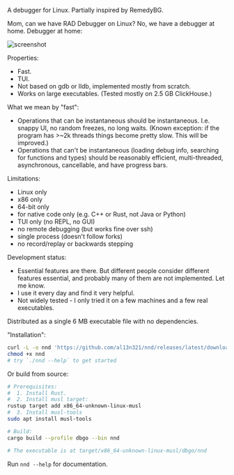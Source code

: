 A debugger for Linux. Partially inspired by RemedyBG.

Mom, can we have RAD Debugger on Linux?
No, we have a debugger at home.
Debugger at home:

![screenshot](https://github.com/user-attachments/assets/e0b03f1e-c1d1-4e38-a992-2ace7321bb75)

Properties:
 * Fast.
 * TUI.
 * Not based on gdb or lldb, implemented mostly from scratch.
 * Works on large executables. (Tested mostly on 2.5 GB ClickHouse.)

What we mean by "fast":
 * Operations that can be instantaneous should be instantaneous. I.e. snappy UI, no random freezes, no long waits.
   (Known exception: if the program has >~2k threads things become pretty slow. This will be improved.)
 * Operations that can't be instantaneous (loading debug info, searching for functions and types) should be reasonably efficient, multi-threaded, asynchronous, cancellable, and have progress bars.

Limitations:
 * Linux only
 * x86 only
 * 64-bit only
 * for native code only (e.g. C++ or Rust, not Java or Python)
 * TUI only (no REPL, no GUI)
 * no remote debugging (but works fine over ssh)
 * single process (doesn't follow forks)
 * no record/replay or backwards stepping

Development status:
 * Essential features are there. But different people consider different features essential, and probably many of them are not implemented. Let me know.
 * I use it every day and find it very helpful.
 * Not widely tested - I only tried it on a few machines and a few real executables.

Distributed as a single 6 MB executable file with no dependencies.

"Installation":
```bash
curl -L -o nnd 'https://github.com/al13n321/nnd/releases/latest/download/nnd'
chmod +x nnd
# try `./nnd --help` to get started
```

Or build from source:
```bash
# Prerequisites:
#  1. Install Rust.
#  2. Install musl target:
rustup target add x86_64-unknown-linux-musl
#  3. Install musl-tools
sudo apt install musl-tools

# Build:
cargo build --profile dbgo --bin nnd

# The executable is at target/x86_64-unknown-linux-musl/dbgo/nnd
```

Run `nnd --help` for documentation.
